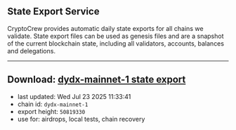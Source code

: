 ## State Export Service
CryptoCrew provides automatic daily state exports for all chains we validate. State export files can be used as genesis files and are a snapshot of the current blockchain state, including all validators, accounts, balances and delegations.

---
**Download: [dydx-mainnet-1 state export](https://dl-tyo.ccvalidators.com/SERVICE/dydx/dydx-mainnet-1_export_50819330.json)**
---

- last updated: Wed Jul 23 2025 11:33:41
- chain id: `dydx-mainnet-1`
- export height: `50819330`
- use for: airdrops, local tests, chain recovery
